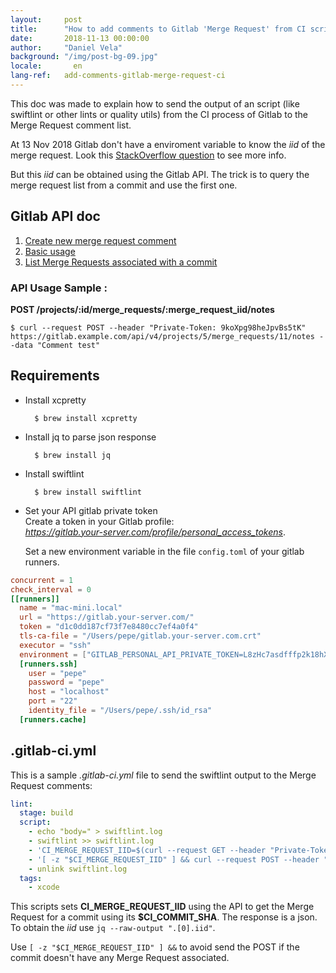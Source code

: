 ```yaml
---
layout:     post
title:      "How to add comments to Gitlab 'Merge Request' from CI script"
date:       2018-11-13 00:00:00
author:     "Daniel Vela"
background: "/img/post-bg-09.jpg"
locale:       en
lang-ref:   add-comments-gitlab-merge-request-ci
---
```


This doc was made to explain how to send the output of an script (like swiftlint or other lints or quality utils) from the CI process of Gitlab to the Merge Request comment list.

At 13 Nov 2018 Gitlab don't have a enviroment variable to know the _iid_ of the merge request. Look this [StackOverflow question](https://stackoverflow.com/questions/52746338/in-gitlab-ci-is-there-a-variable-for-a-merge-requests-target-branch) to see more info.

But this _iid_ can be obtained using the Gitlab API. The trick is to query the merge request list from a commit and use the first one.

## Gitlab API doc

1. [Create new merge request comment](https://docs.gitlab.com/ce/api/notes.html#create-new-merge-request-note)
2. [Basic usage](https://docs.gitlab.com/ce/api/README.html#road-to-graphql)
3. [List Merge Requests associated with a commit](https://docs.gitlab.com/ce/api/commits.html#list-merge-requests-associated-with-a-commit)

### API Usage Sample :

**POST /projects/:id/merge_requests/:merge_request_iid/notes**

    $ curl --request POST --header "Private-Token: 9koXpg98heJpvBs5tK" https://gitlab.example.com/api/v4/projects/5/merge_requests/11/notes --data "Comment test"

## Requirements

- Install xcpretty

        $ brew install xcpretty
- Install jq to parse json response

        $ brew install jq
- Install swiftlint

        $ brew install swiftlint
- Set your API gitlab private token     
  Create a token in your Gitlab profile:      
  *https://gitlab.your-server.com/profile/personal_access_tokens*.    
  
  Set a new environment variable in the file `config.toml` of your gitlab runners.     

```toml
concurrent = 1
check_interval = 0
[[runners]]
  name = "mac-mini.local"
  url = "https://gitlab.your-server.com/"
  token = "d1c0dd187cf73f7e8480cc7ef4a0f4"
  tls-ca-file = "/Users/pepe/gitlab.your-server.com.crt"
  executor = "ssh"
  environment = ["GITLAB_PERSONAL_API_PRIVATE_TOKEN=L8zHc7asdfffp2k18hX9Fu"]
  [runners.ssh]
    user = "pepe"
    password = "pepe"
    host = "localhost"
    port = "22"
    identity_file = "/Users/pepe/.ssh/id_rsa"
  [runners.cache]
```

## .gitlab-ci.yml

This is a sample _.gitlab-ci.yml_ file to send the swiftlint output to the Merge Request comments:

```yaml
lint:
  stage: build
  script:
    - echo "body=" > swiftlint.log
    - swiftlint >> swiftlint.log
    - 'CI_MERGE_REQUEST_IID=$(curl --request GET --header "Private-Token: $GITLAB_PERSONAL_API_PRIVATE_TOKEN" "https://gitlab.your-server.com/api/v4/projects/$CI_PROJECT_ID/repository/commits/$CI_COMMIT_SHA/merge_requests" --insecure | jq --raw-output ".[0].iid")'
    - '[ -z "$CI_MERGE_REQUEST_IID" ] && curl --request POST --header "Private-Token: $GITLAB_PERSONAL_API_PRIVATE_TOKEN" -d @swiftlint.log https://gitlab.your-server.com/api/v4/projects/$CI_PROJECT_ID/merge_requests/$CI_MERGE_REQUEST_IID/notes --insecure'
    - unlink swiftlint.log
  tags:
    - xcode
```

This scripts sets **CI\_MERGE\_REQUEST\_IID** using the API to get the Merge Request for a commit using its **$CI\_COMMIT\_SHA**. The response is a json. To obtain the _iid_ use `jq --raw-output ".[0].iid"`.

Use `[ -z "$CI_MERGE_REQUEST_IID" ] &&` to avoid send the POST if the commit doesn't have any Merge Request associated.




